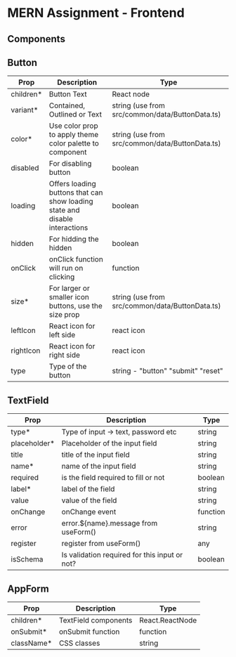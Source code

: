 # MERN Assignment  - Frontend
## Components

## Button

| Prop      | Description                                                                 | Type                                            |
| --------- | --------------------------------------------------------------------------- | ----------------------------------------------- |
| children* | Button Text                                                                 | React node                                      |
| variant*  | Contained, Outlined or Text                                                 | string (use from src/common/data/ButtonData.ts) |
| color*    | Use color prop to apply theme color palette to component                    | string (use from src/common/data/ButtonData.ts) |
| disabled  | For disabling button                                                        | boolean                                         |
| loading   | Offers loading buttons that can show loading state and disable interactions | boolean                                         |
| hidden    | For hidding the hidden                                                      | boolean                                         |
| onClick   | onClick function will run on clicking                                       | function                                        |
| size*     | For larger or smaller icon buttons, use the size prop                       | string (use from src/common/data/ButtonData.ts) |
| leftIcon  | React icon for left side                                                    | react icon                                      |
| rightIcon | React icon for right side                                                   | react icon                                      |
| type      | Type of the button                                                          | string - "button" "submit" "reset"              |


## TextField

| Prop         | Description                                   | Type     |
| ------------ | --------------------------------------------- | -------- |
| type*        | Type of input -> text, password etc           | string   |
| placeholder* | Placeholder of the input field                | string   |
| title        | title of the input field                      | string   |
| name*        | name of the input field                       | string   |
| required     | is the field required to fill or not          | boolean  |
| label*       | label of the field                            | string   |
| value        | value of the field                            | string   | number    |
| onChange     | onChange event                                | function |
| error        | error.${name}.message from useForm()          | string   | undefined |
| register     | register from useForm()                       | any      |
| isSchema     | Is validation required for this input or not? | boolean  |



## AppForm

| Prop       | Description          | Type            |
| ---------- | -------------------- | --------------- |
| children*  | TextField components | React.ReactNode |
| onSubmit*  | onSubmit function    | function        |
| className* | CSS classes          | string          |


